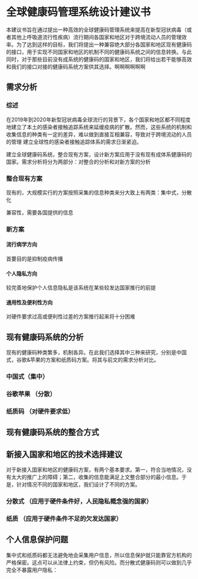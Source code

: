 # 全球健康码管理系统设计建议书

  本建议书旨在通过提出一种高效的全球健康码管理系统来提高在新型冠状病毒（或者其他上呼吸道流行性疾病）流行期间各国家和地区对于跨境流动人员的管理效率。为了达到这样的目标，我们将提出一种兼容绝大部分各国家和地区现有健康码的接口，用于实现不同国家和地区的机制不同的健康码系统之间的信息转换。与此同时，对于那些目前没有成系统的健康码的国家和地区，我们将给出若干能够高效和我们的接口对接的健康码系统方案供其选择。啊啊啊啊啊啊

## 需求分析

### 综述
在2019年到2020年新型冠状病毒全球流行的背景下，各个国家和地区都不同程度地建立了本土的感染者接触追踪系统来延缓疫病的扩散。然而，这些系统的机制和收集信息的种类有一定的差异，难以做到直接互相兼容，导致对于跨境流动的人员的管理 建立全球性的感染者接触追踪体系的需求日渐紧迫。

建立全球健康码系统，整合现有方案，设计新方案应用于没有现有成体系健康码的国家。需求分析将分为两部分：对整合的分析和对新方案的分析

### 整合现有方案
现有的，大规模实行的方案按照采集的信息种类来分大致上有两类：集中式，分散化

兼容性，需要各国提供的信息

### 新方案
#### 流行病学方向
首要目的是抑制疫病传播
#### 个人隐私方向
较完善地保护个人信息隐私是该系统在某些较发达国家推行的前提
#### 通用性及便利性方向
对硬件要求过高或便利性过差的方案推行起来将十分困难
## 现有健康码系统的分析
现有的健康码种类繁多，机制各异。在此我们选择其中三种来研究，分别是中国式，谷歌&苹果的方案和纸质码方案。将其与前文的需求分析对比。
### 中国式（集中）
### 谷歌苹果 （分散）
### 纸质码 （对硬件要求低）
## 现有健康码系统的整合方式

## 新接入国家和地区的技术选择建议
对于新接入国家和地区的健康码方案，有两个基本要求。第一，符合当地情况，没有太大的推广上的障碍；第二，收集的信息能满足上文整合部分的最小信息。于是，针对情况不同的国家和地区，我们设计了不同的方案。
### 分散式 （应用于硬件条件好，人民隐私概念强的国家）
### 纸质 （应用于硬件条件不足的欠发达国家）
## 个人信息保护问题
集中式和纸质码都无法避免地会采集用户信息，所以信息保护就只能靠官方机构的严格保密。这点可以从法律上约束，但仍有风险。而分散式健康码则可以做到几乎完全不暴露用户隐私：